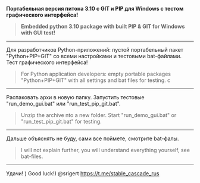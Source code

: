 **Портабельная версия питона 3.10 с GIT и PIP для Windows с тестом графического интерфейса!**
> **Embedded python 3.10 package with built PIP & GIT for Windows with GUI test!**
---

Для разработчиков Python-приложений: пустой портабельный пакет "Python+PIP+GIT" со всеми настройками и тестовыми bat-файлами. Тест графического интерфейса!

> For Python application developers: empty portable packages "Python+PIP+GIT" with all settings and bat files for testing. с

---

Распаковать архи в новую папку. Запустить тестовые "run_demo_gui.bat" или "run_test_pip_git.bat".

> Unzip the archive nto a new folder. Start "run_demo_gui.bat" or "run_test_pip_git.bat" for testing.

---

Дальше объяснять не буду, сами все поймете, смотрите bat-фалы.

> I will not explain further, you will understand everything yourself, see bat-files.

---

Удачи! )
Good luck!)
@srigert
https://t.me/stable_cascade_rus
